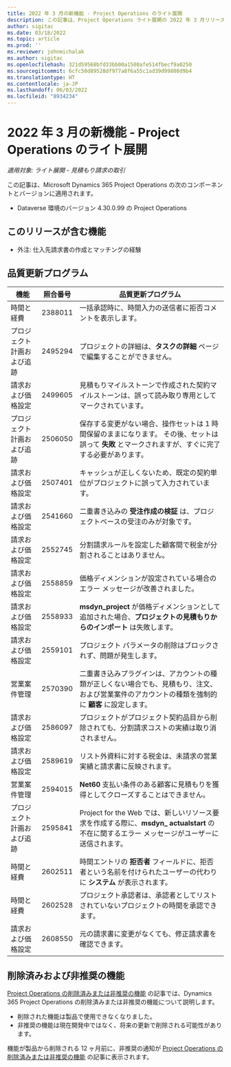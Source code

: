 ```yaml
---
title: 2022 年 3 月の新機能 - Project Operations のライト展開
description: この記事は、Project Operations ライト展開の 2022 年 3 月リリースで利用可能な品質更新について説明します。
author: sigitac
ms.date: 03/18/2022
ms.topic: article
ms.prod: ''
ms.reviewer: johnmichalak
ms.author: sigitac
ms.openlocfilehash: 321d59568bfd33bb00a1500afe514fbecf9a0250
ms.sourcegitcommit: 6cfc50d89528df977a8f6a55c1ad39d99800d9b4
ms.translationtype: HT
ms.contentlocale: ja-JP
ms.lasthandoff: 06/03/2022
ms.locfileid: "8934234"
---
```

# <a name="whats-new-march-2022---project-operations-lite-deployment"></a>2022 年 3 月の新機能 - Project Operations のライト展開

_適用対象: ライト展開 - 見積もり請求の取引_

この記事は、Microsoft Dynamics 365 Project Operations の次のコンポーネントとバージョンに適用されます。

- Dataverse 環境のバージョン 4.30.0.99 の Project Operations

## <a name="features-included-in-this-release"></a>このリリースが含む機能

- 外注: 仕入先請求書の作成とマッチングの経験

## <a name="quality-updates"></a>品質更新プログラム

| 機能 | 照合番号 | 品質更新プログラム |
| --- | --- | --- |
| 時間と経費 | 2388011 | 一括承認時に、時間入力の送信者に拒否コメントを表示します。 |
| プロジェクト計画および追跡 | 2495294 | プロジェクトの詳細は、**タスクの詳細** ページで編集することができません。 |
| 請求および価格設定 | 2499605 | 見積もりマイルストーンで作成された契約マイルストーンは、誤って読み取り専用としてマークされています。 |
| プロジェクト計画および追跡 | 2506050 | 保存する変更がない場合、操作セットは 1 時間保留のままになります。 その後、セットは誤って **失敗** とマークされますが、すぐに完了する必要があります。 |
| 請求および価格設定 | 2507401 | キャッシュが正しくないため、既定の契約単位がプロジェクトに誤って入力されています。 |
| 請求および価格設定 | 2541660 | 二重書き込みの **受注作成の検証** は、プロジェクトベースの受注のみが対象です。 |
| 請求および価格設定 | 2552745 | 分割請求ルールを設定した顧客間で税金が分割されることはありません。 |
| 請求および価格設定 | 2558859 | 価格ディメンションが設定されている場合のエラー メッセージが改善されました。 |
| 請求および価格設定 | 2558933 | **msdyn\_project** が価格ディメンションとして追加された場合、**プロジェクトの見積もりからのインポート** は失敗します。 |
| 請求および価格設定 | 2559101 | プロジェクト パラメータの削除はブロックされず、問題が発生します。 |
| 営業案件管理 | 2570390 | 二重書き込みプラグインは、アカウントの種類が正しくない場合でも、見積もり、注文、および営業案件のアカウントの種類を強制的に **顧客** に設定します。 |
| 請求および価格設定 | 2586097 | プロジェクトがプロジェクト契約品目から削除されても、分割請求コストの実績は取り消されません。 |
| 請求および価格設定 | 2589619 | リスト外資料に対する税金は、未請求の営業実績と請求書に反映されます。 |
| 営業案件管理 | 2594015 | **Net60** 支払い条件のある顧客に見積もりを獲得としてクローズすることはできません。 |
| プロジェクト計画および追跡 | 2595841 | Project for the Web では、新しいリソース要求を作成する際に、**msdyn\_ actualstart** の不在に関するエラー メッセージがユーザーに送信されます。 |
| 時間と経費 | 2602511 | 時間エントリの **拒否者** フィールドに、拒否者という名前を付けられたユーザーの代わりに **システム** が表示されます。 |
| 時間と経費 | 2602528 | プロジェクト承認者は、承認者としてリストされていないプロジェクトの時間を承認できます。 |
| 請求および価格設定 | 2608550 | 元の請求書に変更がなくても、修正請求書を確認できます。 |

## <a name="removed-and-deprecated-features"></a>削除済みおよび非推奨の機能

[Project Operations の削除済みまたは非推奨の機能](../../whats-new/removed-depreciated-features-project.md) の記事では、Dynamics 365 Project Operations の削除済みまたは非推奨の機能について説明します。

- 削除された機能は製品で使用できなくなりました。
- 非推奨の機能は現在開発中ではなく、将来の更新で削除される可能性があります。

機能が製品から削除される 12 ヶ月前に、非推奨の通知が [Project Operations の削除済みまたは非推奨の機能](../../whats-new/removed-depreciated-features-project.md) の記事に表示されます。
